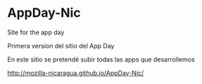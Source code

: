 AppDay-Nic
==========

Site for the app day

Primera version del sitio del App Day

En este sitio se pretendé subir todas las apps que desarrollemos

http://mozilla-nicaragua.github.io/AppDay-Nic/
